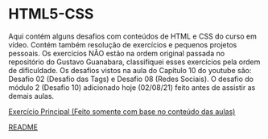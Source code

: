 # HTML5-CSS
Aqui contém alguns desafios com conteúdos de HTML e CSS do curso em vídeo.
Contém também resolução de exercícios e pequenos projetos pessoais. 
Os exercícios NÃO estão na ordem original passada no repositório do Gustavo Guanabara, classifiquei esses exercícios pela ordem de dificuldade.
Os desafios vistos na aula do Capítulo 10 do youtube são: Desafio 02 (Desafio das Tags) e Desafio 08 (Redes Sociais).
O desafio do módulo 2 (Desafio 10) adicionado hoje (02/08/21) feito antes de assistir as demais aulas.

<a href="https://github.com/Arth-Inacio/Desafios-Cursoemvideo-HTML-CSS/blob/main/Modulo1e2/Desafio-10-feito-com-as-aulas/android.html" target="_blank">Exercício Principal (Feito somente com base no conteúdo das aulas)</a>

<a href="https://github.com/Arth-Inacio/Desafios-Cursoemvideo-HTML-CSS/edit/main/README.md">README</a>